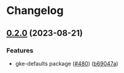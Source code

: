 # Changelog

## [0.2.0](https://github.com/GoogleCloudPlatform/pubsec-declarative-toolkit/compare/solutions/gke/configconnector/gke-defaults-v0.1.0...solutions/gke/configconnector/gke-defaults/0.2.0) (2023-08-21)


### Features

* gke-defaults package ([#480](https://github.com/GoogleCloudPlatform/pubsec-declarative-toolkit/issues/480)) ([b69047a](https://github.com/GoogleCloudPlatform/pubsec-declarative-toolkit/commit/b69047a3e0b3ba90cf0c2adcce5ba9e6f190f937))
